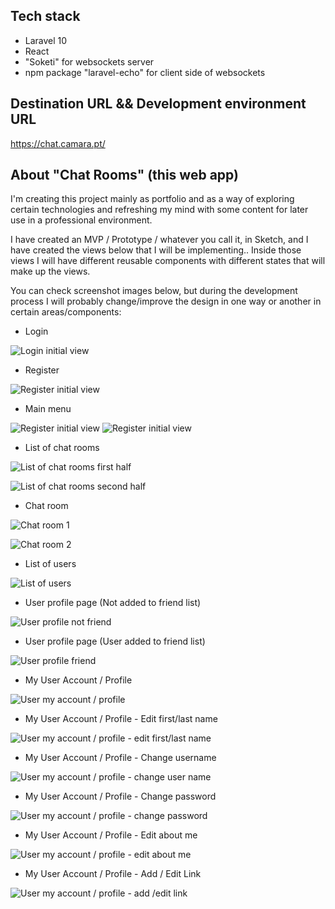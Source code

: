 ## Tech stack

- Laravel 10
- React
- "Soketi" for websockets server
- npm package "laravel-echo" for client side of websockets

## Destination URL && Development environment URL
https://chat.camara.pt/

## About "Chat Rooms" (this web app)

I'm creating this project mainly as portfolio and as a way of exploring certain technologies and refreshing my mind with some content for later use in a professional environment.

I have created an MVP / Prototype / whatever you call it, in Sketch,
and I have created the views below that I will be implementing..
Inside those views I will have different reusable components with different states that will make up the views.

You can check screenshot images below,
but during the development process I will probably change/improve
the design in one way or another in certain areas/components:

- Login

![Login initial view](public/MVP_DESIGN_INITIAL_IDEIA/login.png)
- Register

![Register initial view](public/MVP_DESIGN_INITIAL_IDEIA/register.png)
- Main menu

![Register initial view](public/MVP_DESIGN_INITIAL_IDEIA/main-menu-no-friends.png)
![Register initial view](public/MVP_DESIGN_INITIAL_IDEIA/main-menu-with-friends.png)
- List of chat rooms

![List of chat rooms first half](public/MVP_DESIGN_INITIAL_IDEIA/list-of-chat-rooms-1.png)

![List of chat rooms second half](public/MVP_DESIGN_INITIAL_IDEIA/list-of-chat-rooms-2.png)
- Chat room

![Chat room 1](public/MVP_DESIGN_INITIAL_IDEIA/chat-room-1.png)

![Chat room 2](public/MVP_DESIGN_INITIAL_IDEIA/chat-room-2.png)
- List of users

![List of users](public/MVP_DESIGN_INITIAL_IDEIA/list-of-users.png)
- User profile page (Not added to friend list)

![User profile not friend](public/MVP_DESIGN_INITIAL_IDEIA/user-profile-not-friend.png)
- User profile page (User added to friend list)

![User profile friend](public/MVP_DESIGN_INITIAL_IDEIA/user-profile-friend.png)
- My User Account / Profile

![User my account / profile ](public/MVP_DESIGN_INITIAL_IDEIA/my-account-profile.png)
- My User Account / Profile - Edit first/last name

![User my account / profile - edit first/last name](public/MVP_DESIGN_INITIAL_IDEIA/my-account-profile-edit-first-last-name.png)
- My User Account / Profile - Change username

![User my account / profile - change user name](public/MVP_DESIGN_INITIAL_IDEIA/my-account-profile-change-username.png)
- My User Account / Profile - Change password

![User my account / profile - change password](public/MVP_DESIGN_INITIAL_IDEIA/my-account-change-password.png)
- My User Account / Profile - Edit about me

![User my account / profile - edit about me](public/MVP_DESIGN_INITIAL_IDEIA/my-account-profile-edit-about-me.png)
- My User Account / Profile - Add / Edit Link

![User my account / profile - add /edit link](public/MVP_DESIGN_INITIAL_IDEIA/my-account-profile-add-edit-link.png)



